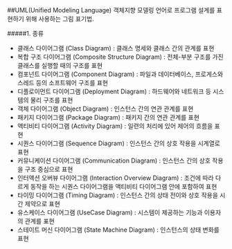 ##UML(Unified Modeling Language)
객체지향 모델링 언어로 프로그램 설계를 표현하기 위해 사용하는 그림 표기법.

#####1. 종류
- 클래스 다이어그램 (Class Diagram) : 클래스 명세와 클래스 간의 관계를 표현
- 복합 구조 다이어그램 (Composite Structure Diagram) : 전체-부분 구조를 가진 클래스를 실행할 때의 구조를 표현
- 컴포넌트 다이어그램 (Component Diagram) : 파일과 데이터베이스, 프로게스와 스레드 등의 소프트웨어 구조를 표현
- 디플로이먼트 다이어그램 (Deployment Diagram) : 하드웨어와 네트워크 등 시스템의 물리 구조를 표현
- 객체 다이어그램 (Object Diagram) : 인스턴스 간의 연관 관계를 표현
- 패키지 다이어그램 (Package Diagram) : 패키지 간의 연관 관계를 표현
- 액티비티 다이어그램 (Activity Diagram) : 일련의 처리에 있어 제어의 흐름을 표현
- 시퀀스 다이어그램 (Sequence Diagram) : 인스턴스 간의 상호  작용을 시계열로 표현
- 커뮤니케이션 다이어그램 (Communication Diagram) : 인스턴스 간의 상호 작용을 구조 중심으로 표현
- 인터액션 오버뷰 다이어그램 (Interaction Overview Diagram) : 조건에 따라 다르게 동작을 하는 시퀀스 다이어그램을 액티비티 다이어그램 안에 포함하여 표현
- 타이밍 다이어그램 (Timing Diagram) : 인스턴스 간의 상태 전이와 상호 작용을 시간 제약으로 표현
- 유스케이스 다이어그램 (UseCase Diagram) : 시스템이 제공하는 기능과 이용자의 관계를 표현
- 스테이트 머신 다이어그램 (State Machine Diagram) : 인스턴스의 상태 변화를 표현
